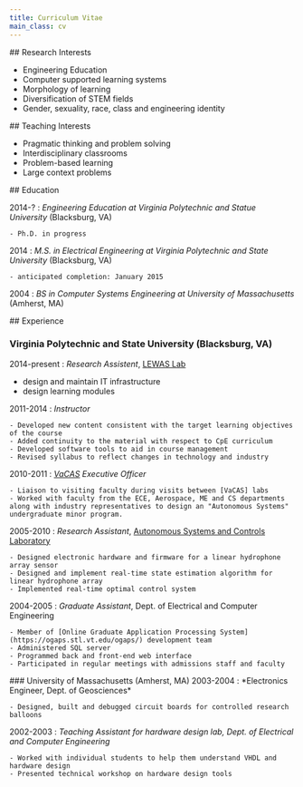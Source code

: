 ```yaml
---
title: Curriculum Vitae
main_class: cv
---
```


<section markdown="1">
## Research Interests

- Engineering Education
- Computer supported learning systems
- Morphology of learning
- Diversification of STEM fields
- Gender, sexuality, race, class and engineering identity
</section>

<section markdown="1">
## Teaching Interests

- Pragmatic thinking and problem solving
- Interdisciplinary classrooms
- Problem-based learning
- Large context problems
</section>

<section markdown="1">
## Education

2014-?
:   *Engineering Education at Virginia Polytechnic and Statue University* (Blacksburg, VA)

    - Ph.D. in progress
    
2014
:   *M.S. in Electrical Engineering at Virginia Polytechnic and State University* (Blacksburg, VA)

    - anticipated completion: January 2015

2004
:   *BS in Computer Systems Engineering at University of Massachusetts* (Amherst, MA)
</section>

<section markdown="1">
## Experience

<section markdown="1">

### Virginia Polytechnic and State University (Blacksburg, VA)

2014-present
:  *Research Assistent*, [LEWAS Lab](http://http://www.lewas.centers.vt.edu/)

   - design and maintain IT infrastructure
   - design learning modules
   
2011-2014
:  *Instructor*

    - Developed new content consistent with the target learning objectives of the course
    - Added continuity to the material with respect to CpE curriculum
    - Developed software tools to aid in course management
    - Revised syllabus to reflect changes in technology and industry
    
2010-2011
:  *[VaCAS] Executive Officer*

    - Liaison to visiting faculty during visits between [VaCAS] labs
    - Worked with faculty from the ECE, Aerospace, ME and CS departments along with industry representatives to design an "Autonomous Systems" undergraduate minor program.
    
2005-2010
:  *Research Assistant*, [Autonomous Systems and Controls Laboratory](http://www.ascl.ece.vt.edu/)

    - Designed electronic hardware and firmware for a linear hydrophone array sensor
    - Designed and implement real-time state estimation algorithm for linear hydrophone array
    - Implemented real-time optimal control system
   
2004-2005
:  *Graduate Assistant*, Dept. of Electrical and Computer Engineering

    - Member of [Online Graduate Application Processing System](https://ogaps.stl.vt.edu/ogaps/) development team
    - Administered SQL server
    - Programmed back and front-end web interface
    - Participated in regular meetings with admissions staff and faculty
    
</section>

<section markdown="1">
### University of Massachusetts (Amherst, MA)
2003-2004
:  *Electronics Engineer, Dept. of Geosciences*

    - Designed, built and debugged circuit boards for controlled research balloons
    
2002-2003
:  *Teaching Assistant for hardware design lab, Dept. of Electrical and Computer Engineering*

    - Worked with individual students to help them understand VHDL and hardware design
    - Presented technical workshop on hardware design tools
    
</section>
</section>

[VaCAS]: http://www.unmanned.vt.edu/
